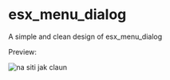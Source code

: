 # esx_menu_dialog
A simple and clean design of esx_menu_dialog



Preview:


![na siti jak claun](https://user-images.githubusercontent.com/63021199/136702509-51d75389-1baf-46a5-b84a-9076a96d91fb.png)
